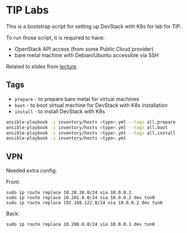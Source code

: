 # TIP Labs

This is a bootstrap script for setting up DevStack with K8s for lab for TIP.

To run those script, it is required to have:

- OpenStack API access (from some Public Cloud provider)
- bare metal machine with Debian/Ubuntu accessible via SSH

Related to slides from [lecture](https://pasuder.github.io/about/slides/tip).

## Tags

- `prepare` - to prepare bare metal for virtual machines
- `boot` - to boot virtual machine for DevStack with K8s installation
- `install` - to install DevStack with K8s

```bash
ansible-playbook -i inventory/hosts <type>.yml --tags all,prepare
ansible-playbook -i inventory/hosts <type>.yml --tags all,boot
ansible-playbook -i inventory/hosts <type>.yml --tags all,install
ansible-playbook -i inventory/hosts <type>.yml
```

## VPN

Needed extra config:

Front:

```
sudo ip route replace 10.20.20.0/24 via 10.0.0.2
sudo ip route replace 10.201.0.0/24 via 10.0.0.2 dev tun0
sudo ip route replace 192.168.122.0/24 via 10.0.0.2 dev tun0
```

Back:

```
sudo ip route replace 10.200.0.0/24 via 10.0.0.1 dev tun0
```
